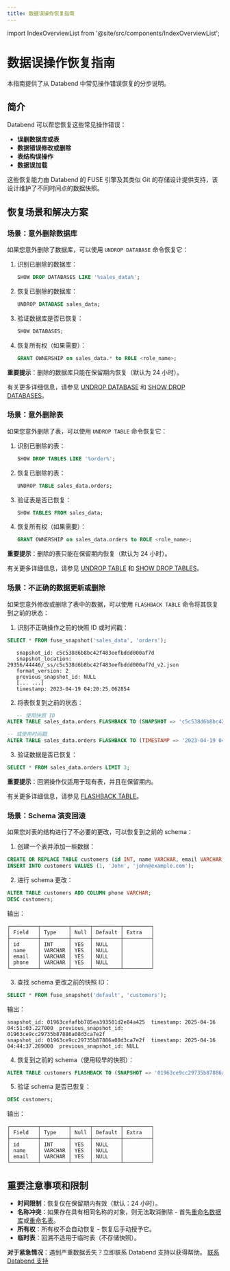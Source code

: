 ```yaml
---
title: 数据误操作恢复指南
---
```

import IndexOverviewList from '@site/src/components/IndexOverviewList';

# 数据误操作恢复指南

本指南提供了从 Databend 中常见操作错误恢复的分步说明。

## 简介

Databend 可以帮您恢复这些常见操作错误：
- **误删数据库或表**
- **数据错误修改或删除**
- **表结构误操作**
- **数据误加载**

这些恢复能力由 Databend 的 FUSE 引擎及其类似 Git 的存储设计提供支持，该设计维护了不同时间点的数据快照。

## 恢复场景和解决方案

### 场景：意外删除数据库

如果您意外删除了数据库，可以使用 `UNDROP DATABASE` 命令恢复它：

1. 识别已删除的数据库：

    ```sql
   SHOW DROP DATABASES LIKE '%sales_data%';
    ```

2. 恢复已删除的数据库：

   ```sql
   UNDROP DATABASE sales_data;
   ```

3. 验证数据库是否已恢复：

   ```sql
   SHOW DATABASES;
   ```

4. 恢复所有权（如果需要）：

   ```sql
   GRANT OWNERSHIP on sales_data.* to ROLE <role_name>;
   ```

**重要提示**：删除的数据库只能在保留期内恢复（默认为 24 小时）。

有关更多详细信息，请参见 [UNDROP DATABASE](/sql/sql-commands/ddl/database/undrop-database) 和 [SHOW DROP DATABASES](/sql/sql-commands/ddl/database/show-drop-databases)。

### 场景：意外删除表

如果您意外删除了表，可以使用 `UNDROP TABLE` 命令恢复它：

1. 识别已删除的表：

   ```sql
   SHOW DROP TABLES LIKE '%order%';
   ```

2. 恢复已删除的表：

   ```sql
   UNDROP TABLE sales_data.orders;
   ```

3. 验证表是否已恢复：

   ```sql
   SHOW TABLES FROM sales_data;
   ```

4. 恢复所有权（如果需要）：

   ```sql
   GRANT OWNERSHIP on sales_data.orders to ROLE <role_name>;
   ```

**重要提示**：删除的表只能在保留期内恢复（默认为 24 小时）。

有关更多详细信息，请参见 [UNDROP TABLE](/sql/sql-commands/ddl/table/ddl-undrop-table) 和 [SHOW DROP TABLES](/sql/sql-commands/ddl/table/show-drop-tables)。

### 场景：不正确的数据更新或删除

如果您意外修改或删除了表中的数据，可以使用 `FLASHBACK TABLE` 命令将其恢复到之前的状态：

1. 识别不正确操作之前的快照 ID 或时间戳：

```sql
SELECT * FROM fuse_snapshot('sales_data', 'orders');
```
   
```text
   snapshot_id: c5c538d6b8bc42f483eefbddd000af7d
   snapshot_location: 29356/44446/_ss/c5c538d6b8bc42f483eefbddd000af7d_v2.json
   format_version: 2
   previous_snapshot_id: NULL
   [... ...]
   timestamp: 2023-04-19 04:20:25.062854
```

2. 将表恢复到之前的状态：

```sql
   -- 使用快照 ID
ALTER TABLE sales_data.orders FLASHBACK TO (SNAPSHOT => 'c5c538d6b8bc42f483eefbddd000af7d');

-- 或使用时间戳
ALTER TABLE sales_data.orders FLASHBACK TO (TIMESTAMP => '2023-04-19 04:20:25.062854'::TIMESTAMP);
```

3. 验证数据是否已恢复：

```sql
SELECT * FROM sales_data.orders LIMIT 3;
```

**重要提示**：回溯操作仅适用于现有表，并且在保留期内。

有关更多详细信息，请参见 [FLASHBACK TABLE](/sql/sql-commands/ddl/table/flashback-table)。

### 场景：Schema 演变回滚
如果您对表的结构进行了不必要的更改，可以恢复到之前的 schema：

1. 创建一个表并添加一些数据：

```sql
CREATE OR REPLACE TABLE customers (id INT, name VARCHAR, email VARCHAR);
INSERT INTO customers VALUES (1, 'John', 'john@example.com');
```

2. 进行 schema 更改：
```sql
ALTER TABLE customers ADD COLUMN phone VARCHAR;
DESC customers;
```

输出：
```text
┌─────────┬─────────┬──────┬─────────┬─────────┐
│ Field   │ Type    │ Null │ Default │ Extra   │
├─────────┼─────────┼──────┼─────────┼─────────┤
│ id      │ INT     │ YES  │ NULL    │         │
│ name    │ VARCHAR │ YES  │ NULL    │         │
│ email   │ VARCHAR │ YES  │ NULL    │         │
│ phone   │ VARCHAR │ YES  │ NULL    │         │
└─────────┴─────────┴──────┴─────────┴─────────┘
```

3. 查找 schema 更改之前的快照 ID：
```sql
SELECT * FROM fuse_snapshot('default', 'customers');
```

输出：
```text
snapshot_id: 01963cefafbb785ea393501d2e84a425  timestamp: 2025-04-16 04:51:03.227000  previous_snapshot_id: 01963ce9cc29735b87886a08d3ca7e2f
snapshot_id: 01963ce9cc29735b87886a08d3ca7e2f  timestamp: 2025-04-16 04:44:37.289000  previous_snapshot_id: NULL
```

4. 恢复到之前的 schema（使用较早的快照）：
```sql
ALTER TABLE customers FLASHBACK TO (SNAPSHOT => '01963ce9cc29735b87886a08d3ca7e2f');
```

5. 验证 schema 是否已恢复：
```sql 
DESC customers;
```
输出：
```text
┌─────────┬─────────┬──────┬─────────┬─────────┐
│ Field   │ Type    │ Null │ Default │ Extra   │
├─────────┼─────────┼──────┼─────────┼─────────┤
│ id      │ INT     │ YES  │ NULL    │         │
│ name    │ VARCHAR │ YES  │ NULL    │         │
│ email   │ VARCHAR │ YES  │ NULL    │         │
└─────────┴─────────┴──────┴─────────┴─────────┘
```


## 重要注意事项和限制

- **时间限制**：恢复仅在保留期内有效（默认：24 小时）。
- **名称冲突**：如果存在具有相同名称的对象，则无法取消删除 - 首先[重命名数据库](/sql/sql-commands/ddl/database/ddl-alter-database)或[重命名表](/sql/sql-commands/ddl/table/ddl-rename-table)。
- **所有权**：所有权不会自动恢复 - 恢复后手动授予它。
- **临时表**：回溯不适用于临时表（不存储快照）。

**对于紧急情况**：遇到严重数据丢失？立即联系 Databend 支持以获得帮助。
[联系 Databend 支持](https://www.databend.cn/contact-us/)
